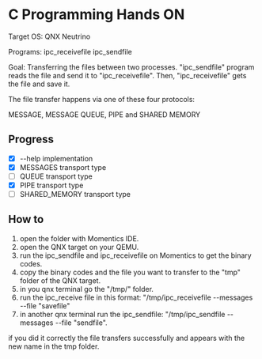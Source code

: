 # C Programming Hands ON

Target OS: QNX Neutrino

Programs: ipc_receivefile ipc_sendfile 

Goal: Transferring  the files between two processes. "ipc_sendfile" program reads the file and send it to "ipc_receivefile". Then, "ipc_receivefile" gets the file and save it.

The file transfer happens via one of these four protocols:

MESSAGE, MESSAGE QUEUE, PIPE and SHARED MEMORY

## Progress

- [x] --help implementation
- [x] MESSAGES transport type
- [ ] QUEUE transport type
- [x] PIPE transport type
- [ ] SHARED_MEMORY transport type

## How to

1. open the folder with Momentics IDE.
2. open the QNX target on your QEMU.
3. run the ipc_sendfile and ipc_receivefile on Momentics to get the binary codes.
4. copy the binary codes and the file you want to transfer to the "tmp" folder of the QNX target.
5. in you qnx terminal go the "/tmp/" folder.
6. run the ipc_receive file in this format:
"/tmp/ipc_receivefile --messages --file "savefile"
7. in another qnx terminal run the ipc_sendfile:
"/tmp/ipc_sendfile --messages --file "sendfile".

if you did it correctly the file transfers successfully and appears with the new name in the tmp folder.




